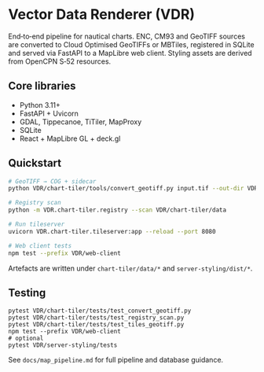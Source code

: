 # Vector Data Renderer (VDR)

End‑to‑end pipeline for nautical charts.  ENC, CM93 and GeoTIFF sources are converted to Cloud Optimised GeoTIFFs or MBTiles, registered in SQLite and served via FastAPI to a MapLibre web client.  Styling assets are derived from OpenCPN S‑52 resources.

## Core libraries
- Python 3.11+
- FastAPI + Uvicorn
- GDAL, Tippecanoe, TiTiler, MapProxy
- SQLite
- React + MapLibre GL + deck.gl

## Quickstart
```bash
# GeoTIFF → COG + sidecar
python VDR/chart-tiler/tools/convert_geotiff.py input.tif --out-dir VDR/chart-tiler/data/geotiff

# Registry scan
python -m VDR.chart-tiler.registry --scan VDR/chart-tiler/data

# Run tileserver
uvicorn VDR.chart-tiler.tileserver:app --reload --port 8080

# Web client tests
npm test --prefix VDR/web-client
```
Artefacts are written under `chart-tiler/data/*` and `server-styling/dist/*`.

## Testing
```
pytest VDR/chart-tiler/tests/test_convert_geotiff.py
pytest VDR/chart-tiler/tests/test_registry_scan.py
pytest VDR/chart-tiler/tests/test_tiles_geotiff.py
npm test --prefix VDR/web-client
# optional
pytest VDR/server-styling/tests
```

See `docs/map_pipeline.md` for full pipeline and database guidance.
